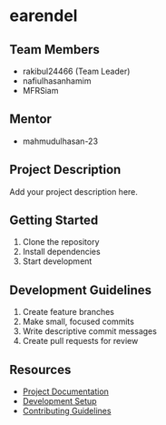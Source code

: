 # earendel

## Team Members
- rakibul24466 (Team Leader)
- nafiulhasanhamim
- MFRSiam

## Mentor
- mahmudulhasan-23

## Project Description
Add your project description here.

## Getting Started
1. Clone the repository
2. Install dependencies
3. Start development

## Development Guidelines
1. Create feature branches
2. Make small, focused commits
3. Write descriptive commit messages
4. Create pull requests for review

## Resources
- [Project Documentation](docs/)
- [Development Setup](docs/setup.md)
- [Contributing Guidelines](CONTRIBUTING.md)
